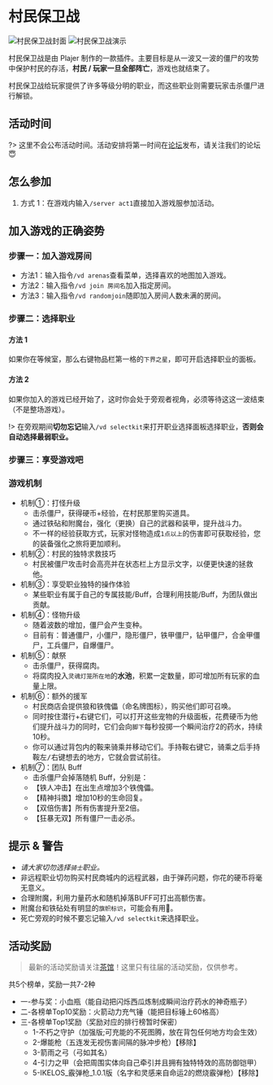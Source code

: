 # 村民保卫战

![村民保卫战封面](https://mimaru-jp.oss-ap-northeast-1.aliyuncs.com/images/vd-kill-hordes-of-undead.gif)
![村民保卫战演示](https://mimaru-jp.oss-ap-northeast-1.aliyuncs.com/images/vd-demo.gif)

村民保卫战是由 Plajer 制作的一款插件。主要目标是从一波又一波的僵尸的攻势中保护村民的存活，**村民 / 玩家一旦全部阵亡**，游戏也就结束了。

村民保卫战给玩家提供了许多等级分明的职业，而这些职业则需要玩家击杀僵尸进行解锁。

## 活动时间

?> 这里不会公布活动时间。活动安排将第一时间在[论坛][bbs]发布，请关注我们的论坛😇

## 怎么参加

1. 方式 1：在游戏内输入`/server act1`直接加入游戏服参加活动。

## 加入游戏的正确姿势

### 步骤一：加入游戏房间

- 方法1：输入指令`/vd arenas`查看菜单，选择喜欢的地图加入游戏。
- 方法2：输入指令`/vd join 房间名`加入指定房间。
- 方法3：输入指令`/vd randomjoin`随即加入房间人数未满的房间。

### 步骤二：选择职业

#### 方法 1

如果你在等候室，那么右键物品栏第一格的`下界之星`，即可开启选择职业的面板。

#### 方法 2

如果你加入的游戏已经开始了，这时你会处于旁观者视角，必须等待这这一波结束（不是整场游戏）。

!> 在旁观期间**切勿忘记**输入`/vd selectkit`来打开职业选择面板选择职业，**否则会自动选择最弱职业。**

### 步骤三：享受游戏吧

### 游戏机制

- 机制①：打怪升级
  - 击杀僵尸，获得硬币+经验，在村民那里购买道具。
  - 通过铁砧和附魔台，强化（更换）自己的武器和装甲，提升战斗力。
  - 不一样的经验获取方式，玩家对怪物造成`1点以上`的伤害即可获取经验，您的装备强化之旅将更加顺利。
- 机制②：村民的独特求救技巧
  - 村民被僵尸攻击时会高亮并在状态栏上方显示文字，以便更快速的拯救他。
- 机制③：享受职业独特的操作体验
  - 某些职业有属于自己的专属技能/Buff，合理利用技能/Buff，为团队做出贡献。
- 机制④：怪物升级
  - 随着波数的增加，僵尸会产生变种。
  - 目前有：普通僵尸，小僵尸，隐形僵尸，铁甲僵尸，钻甲僵尸，合金甲僵尸，工兵僵尸，自爆僵尸。
- 机制⑤：献祭
  - 击杀僵尸，获得腐肉。
  - 将腐肉投入`灵魂灯笼所在地`的**水池**，积累一定数量，即可增加所有玩家的血量上限。
- 机制⑥：额外的援军
  - 村民商店会提供狼和铁傀儡（命名牌图标），购买他们即可召唤。
  - 同时按住潜行+右键它们，可以打开这些宠物的升级面板，花费硬币为他们提升战斗力的同时，它们会向`脚下`每秒投掷一个瞬间治疗2的药水，持续10秒。
  - 你可以通过背包内的鞍来骑乘并移动它们。手持鞍右键它，骑乘之后手持鞍<kbd>左/右键</kbd>想去的地方，它就会尝试前往。
- 机制⑦：团队 Buff
  - 击杀僵尸会掉落随机 Buff，分别是：
  - 【铁人冲击】在出生点增加3个铁傀儡。
  - 【精神抖擞】增加10秒的生命回复。
  - 【双倍伤害】所有伤害提升至2倍。
  - 【狂暴无双】所有僵尸一击必杀。

## 提示 & 警告

- <em>请大家切勿选择`骑士`职业。</em>
- 非远程职业切勿购买村民商城内的远程武器，由于弹药问题，你花的硬币将毫无意义。
- 合理附魔，利用力量药水和随机掉落BUFF可打出高额伤害。
- 附魔台和铁砧处有明显的`旗帜标识`，可能会有用👻。
- 死亡旁观的时候不要忘记输入`/vd selectkit`来选择职业。

## 活动奖励

> 最新的活动奖励请关注[茶馆][bbs]！这里只有往届的活动奖励，仅供参考。

共5个榜单，奖励一共7-2种

- 一-参与奖：小血瓶（能自动把闪烁西瓜炼制成瞬间治疗药水的神奇瓶子）
- 二-各榜单Top10奖励：火箭动力充气锤（能把目标锤上60格高）
- 三-各榜单Top1奖励（奖励对应的排行榜暂时保密）
  - 1-不朽之守护（加强版;可充能的不死图腾，放在背包任何地方均会生效）
  - 2-爆能枪（五连发无视伤害间隔的脉冲步枪）【移除】
  - 3-箭雨之弓（弓如其名）
  - 4-引力之甲（会把周围实体向自己牵引并且拥有独特特效的高防御铠甲）
  - 5-IKELOS_霰弹枪_1.0.1版（名字和灵感来自命运2的燃烧霰弹枪）【移除】

[bbs]: https://bbs.mewcraft.cc "论坛"
